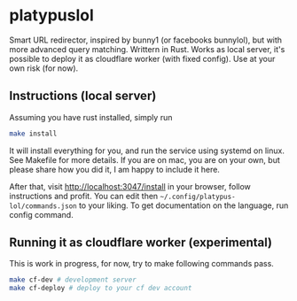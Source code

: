 # platypuslol

Smart URL redirector, inspired by bunny1 (or facebooks bunnylol), but with more advanced query matching.
Writtern in Rust.
Works as local server, it's possible to deploy it as cloudflare worker (with fixed config).
Use at your own risk (for now).

## Instructions (local server)

Assuming you have rust installed, simply run

```bash
make install
```

It will install everything for you, and run the service using systemd on linux. See Makefile for more details.
If you are on mac, you are on your own, but please share how you did it, I am happy to include it here.

After that, visit [http://localhost:3047/install](http://localhost:3047/install) in your browser, follow instructions and profit.
You can edit then `~/.config/platypus-lol/commands.json` to your liking.
To get documentation on the language, run config command.

## Running it as cloudflare worker (experimental)

This is work in progress, for now, try to make following commands pass.

```bash
make cf-dev # development server
make cf-deploy # deploy to your cf dev account
```
